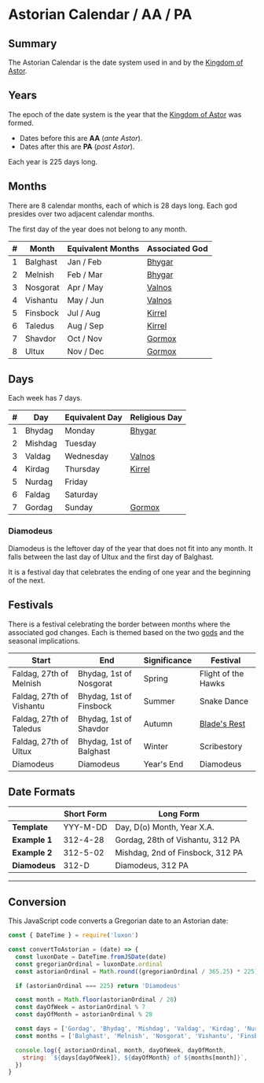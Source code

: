 # Astorian Calendar / AA / PA

## Summary

The Astorian Calendar is the date system used in and by the [Kingdom of Astor](../../civilisations/kingdom-of-astor/kingdom-of-astor.md).

## Years

The epoch of the date system is the year that the [Kingdom of Astor](../../civilisations/kingdom-of-astor/kingdom-of-astor.md) was formed.

- Dates before this are **AA** (*ante Astor*).
- Dates after this are **PA** (*post Astor*).

Each year is 225 days long.

## Months

There are 8 calendar months, each of which is 28 days long. Each god presides over two adjacent calendar months.

The first day of the year does not belong to any month.

| # | Month | Equivalent Months | Associated God |
| --- | --- | --- | --- |
| 1 | Balghast | Jan / Feb | [Bhygar](../../gods/deities/bhygar.md) |
| 2 | Melnish | Feb / Mar | [Bhygar](../../gods/deities/bhygar.md) |
| 3 | Nosgorat | Apr / May | [Valnos](../../gods/deities/valnos.md) |
| 4 | Vishantu | May / Jun | [Valnos](../../gods/deities/valnos.md) |
| 5 | Finsbock | Jul / Aug | [Kirrel](../../gods/deities/kirrel.md) |
| 6 | Taledus | Aug / Sep | [Kirrel](../../gods/deities/kirrel.md) |
| 7 | Shavdor | Oct / Nov | [Gormox](../../gods/deities/gormox.md) |
| 8 | Ultux | Nov / Dec | [Gormox](../../gods/deities/gormox.md) |

## Days

Each week has 7 days.

| # | Day | Equivalent Day | Religious Day |
| --- | --- | --- | --- |
| 1 | Bhydag | Monday | [Bhygar](../../gods/deities/bhygar.md) |
| 2 | Mishdag | Tuesday | |
| 3 | Valdag | Wednesday | [Valnos](../../gods/deities/valnos.md) |
| 4 | Kirdag | Thursday | [Kirrel](../../gods/deities/kirrel.md) |
| 5 | Nurdag | Friday | |
| 6 | Faldag | Saturday | |
| 7 | Gordag | Sunday | [Gormox](../../gods/deities/gormox.md) |

### Diamodeus

Diamodeus is the leftover day of the year that does not fit into any month. It falls between the last day of Ultux and the first day of Balghast.

It is a festival day that celebrates the ending of one year and the beginning of the next.

## Festivals

There is a festival celebrating the border between months where the associated god changes. Each is themed based on the two [gods](../../gods/gods.md) and the seasonal implications.

| Start | End | Significance | Festival |
| --- | --- | --- | --- |
| Faldag, 27th of Melnish | Bhydag, 1st of Nosgorat | Spring | Flight of the Hawks |
| Faldag, 27th of Vishantu | Bhydag, 1st of Finsbock | Summer | Snake Dance |
| Faldag, 27th of Taledus | Bhydag, 1st of Shavdor | Autumn | [Blade's Rest](../../festivals/blades-rest.md) |
| Faldag, 27th of Ultux | Bhydag, 1st of Balghast | Winter | Scribestory |
| Diamodeus | Diamodeus | Year's End | Diamodeus |

## Date Formats

|| Short Form | Long Form |
| --- | --- | --- |
| **Template** | YYY-M-DD | Day, D(o) Month, Year X.A. |
| **Example 1** | 312-4-28 | Gordag, 28th of Vishantu, 312 PA |
| **Example 2** | 312-5-02 | Mishdag, 2nd of Finsbock, 312 PA |
| **Diamodeus** | 312-D | Diamodeus, 312 PA |

---

## Conversion

This JavaScript code converts a Gregorian date to an Astorian date:

```javascript
const { DateTime } = require('luxon')

const convertToAstorian = (date) => {
  const luxonDate = DateTime.fromJSDate(date)
  const gregorianOrdinal = luxonDate.ordinal
  const astorianOrdinal = Math.round((gregorianOrdinal / 365.25) * 225)

  if (astorianOrdinal === 225) return 'Diamodeus'

  const month = Math.floor(astorianOrdinal / 28)
  const dayOfWeek = astorianOrdinal % 7
  const dayOfMonth = astorianOrdinal % 28

  const days = ['Gordag', 'Bhydag', 'Mishdag', 'Valdag', 'Kirdag', 'Nurdag', 'Faldag']
  const months = ['Balghast', 'Melnish', 'Nosgorat', 'Vishantu', 'Finsbock', 'Taledus', 'Shavdor', 'Ultux']

  console.log({ astorianOrdinal, month, dayOfWeek, dayOfMonth,
    string: `${days[dayOfWeek]}, ${dayOfMonth} of ${months[month]}`,
  })
}
```
